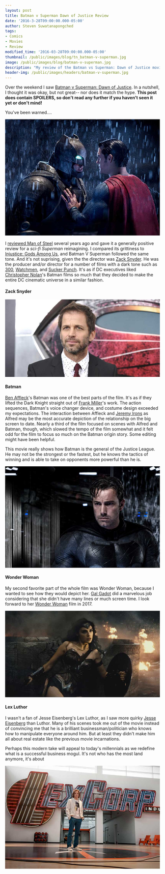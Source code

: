 ```yaml
---
layout: post
title: Batman v Superman Dawn of Justice Review
date: '2016-3-28T09:00:00.000-05:00'
author: Steven Suwatanapongched
tags:
- Comics
- Movies
- Review
modified_time: '2016-03-28T09:00:00.000-05:00'
thumbnail: /public/images/blog/tn_batman-v-superman.jpg
image: /public/images/blog/batman-v-superman.jpg
description: "My review of the Batman vs Superman: Dawn of Justice movie. With spoilers."
header-img: /public/images/headers/batman-v-superman.jpg
---
```


Over the weekend I saw [Batman v Superman: Dawn of Justice](http://www.imdb.com/title/tt2975590/). In a nutshell, I thought it was okay, but not great-- nor does it match the hype.  **This post does contain SPOILERS, so don't read any further if you haven't seen it yet or don't mind!**

You've been warned....

![Batman vs Superman](/public/images/blog/batman-v-superman.jpg)

I [reviewed Man of Steel](/2013/06/man-of-steel-review) several years ago and gave it a generally positive review for a *sci-fi Superman* reimagining. I compared its grittiness to [Injustice: Gods Among Us](https://en.wikipedia.org/wiki/Injustice:_Gods_Among_Us), and Batman V Superman followed the same tone. And it's not suprising, given the the director was [Zack Snyder](http://www.imdb.com/name/nm0811583/). He was the producer and/or director for a number of films with a dark tone such as [300](http://www.imdb.com/title/tt0416449/), [Watchmen](http://www.imdb.com/title/tt0409459/), and [Sucker Punch](http://www.imdb.com/title/tt0978764/). It's as if DC executives liked [Christopher Nolan](http://www.imdb.com/name/nm0634240/)'s Batman films so much that they decided to make the entire DC cinematic universe in a similar fashion.

#### Zack Snyder

![Zack Snyder](/public/images/blog/zack-snyder.jpg)

#### Batman

[Ben Affleck](http://www.imdb.com/name/nm0000255/)'s Batman was one of the best parts of the film. It's as if they lifted the Dark Knight straight out of [Frank Miller](http://www.imdb.com/name/nm0588340/)'s work. The action sequences, Batman's voice changer device, and costume design exceeded my expectations. The interaction between Affleck and [Jeremy Irons](http://www.imdb.com/name/nm0000460/) as Alfred may be the most accurate depiction of the relationship on the big screen to date. Nearly a third of the film focused on scenes with Alfred and Batman, though, which slowed the tempo of the film somewhat and it felt odd for the film to focus so much on the Batman origin story. Some editing might have been helpful.

This movie really shows how Batman is the general of the Justice League. He may not be the strongest or the fastest, but he knows the tactics of winning and is able to take on opponents more powerful than he is.

![Ben Affleck](/public/images/blog/ben-affleck.jpg)

#### Wonder Woman

My second favorite part of the whole film was Wonder Woman, because I wanted to see how they would depict her. [Gal Gadot](http://www.imdb.com/name/nm2933757/) did a marvelous job considering that she didn't have many lines or much screen time. I look forward to her [Wonder Woman](http://www.imdb.com/title/tt0451279/) film in 2017.

![Wonder Woman](/public/images/blog/wonder-woman-gal-gadot.jpg)

#### Lex Luthor

I wasn't a fan of Jesse Eisenberg's Lex Luthor, as I saw more quirky [Jesse Eisenberg](http://www.imdb.com/name/nm0251986/) than Luthor. Many of his scenes took me out of the movie instead of convincing me that he is a brilliant businessman/politician who knows how to manipulate everyone around him. But at least they didn't make him all about real estate like the previous movie incarnations.

Perhaps this modern take will appeal to today's millennials as we redefine what is a successful business mogul. It's not who has the most land anymore, it's about 

![Lex Luthor](/public/images/blog/lex-luthor-jesse-eisenberg.jpg)
